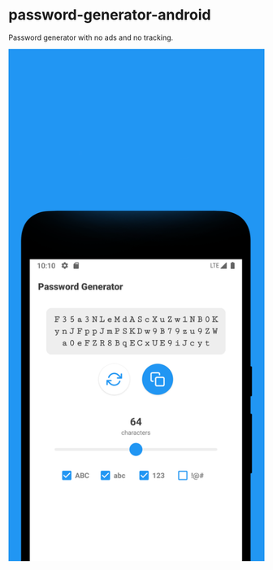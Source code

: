 # password-generator-android
Password generator with no ads and no tracking.

![screenshot](https://github.com/vlipatdev/password-generator-android/blob/master/Nexus%206P%202.png)
